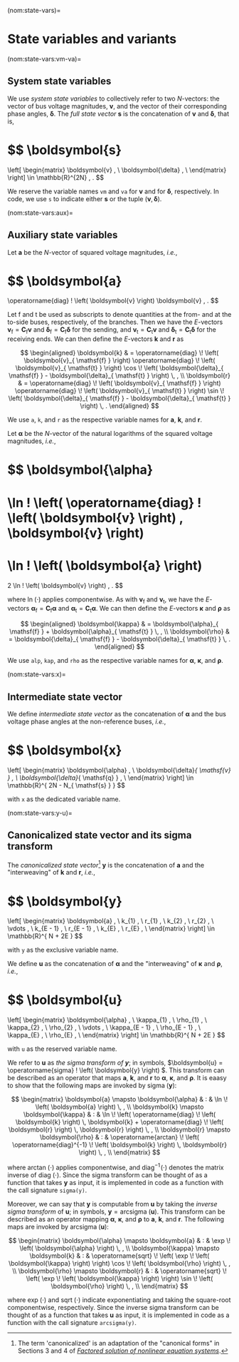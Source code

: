 (nom:state-vars)=
# State variables and variants

(nom:state-vars:vm-va)=
## System state variables

We use *system state variables* to collectively refer to two $N$-vectors:
the vector of bus voltage magnitudes,
$\boldsymbol{v}$,
and
the vector of their corresponding phase angles,
$\boldsymbol{\delta}$.
The *full state vector*
$\boldsymbol{s}$
is the concatenation of $\boldsymbol{v}$ and $\boldsymbol{\delta}$,
that is,

$$
\boldsymbol{s}
=
\left[ \begin{matrix}
    \boldsymbol{v}      \, \\
    \boldsymbol{\delta} \, \\
\end{matrix} \right]
\in \mathbb{R}^{2N} \, .
$$

We reserve the variable names `vm` and `va`
for $\boldsymbol{v}$
and for $\boldsymbol{\delta}$,
respectively.
In code, we use `s` to indicate either
$\boldsymbol{s}$
or the tuple
$\left( \boldsymbol{v}, \boldsymbol{\delta} \right)$.

(nom:state-vars:aux)=
## Auxiliary state variables

Let
$\boldsymbol{a}$
be the $N$-vector of squared voltage magnitudes,
*i.e.*,

$$
\boldsymbol{a}
=
\operatorname{diag} \! \left( \boldsymbol{v} \right) \boldsymbol{v}
\, .
$$

Let $\mathsf{f}$ and $\mathsf{t}$ be used as subscripts
to denote quantities at the from- and at the to-side buses, respectively, of the branches.
Then we have the $E$-vectors
$\boldsymbol{v}_{ \mathsf{f} } = \boldsymbol{C}_{ \mathsf{f} } \boldsymbol{v}$
and
$\boldsymbol{\delta}_{ \mathsf{f} } = \boldsymbol{C}_{ \mathsf{f} } \boldsymbol{\delta}$
for the sending,
and
$\boldsymbol{v}_{ \mathsf{t} } = \boldsymbol{C}_{ \mathsf{t} } \boldsymbol{v}$
and
$\boldsymbol{\delta}_{ \mathsf{t} } = \boldsymbol{C}_{ \mathsf{t} } \boldsymbol{\delta}$
for the receiving ends.
We can then define the $E$-vectors
$\boldsymbol{k}$ and $\boldsymbol{r}$
as

$$
\begin{aligned}
    \boldsymbol{k}
    & =
    \operatorname{diag} \! \left( \boldsymbol{v}_{ \mathsf{f} } \right)
    \operatorname{diag} \! \left( \boldsymbol{v}_{ \mathsf{t} } \right)
    \cos \! \left( \boldsymbol{\delta}_{ \mathsf{f} } - \boldsymbol{\delta}_{ \mathsf{t} } \right)
    \, ,
    \\
    \boldsymbol{r}
    & =
    \operatorname{diag} \! \left( \boldsymbol{v}_{ \mathsf{f} } \right)
    \operatorname{diag} \! \left( \boldsymbol{v}_{ \mathsf{t} } \right)
    \sin \! \left( \boldsymbol{\delta}_{ \mathsf{f} } - \boldsymbol{\delta}_{ \mathsf{t} } \right)
    \, .
\end{aligned}
$$

We use `a`, `k`, and `r`
as the respective variable names for
$\boldsymbol{a}$, $\boldsymbol{k}$, and $\boldsymbol{r}$.

Let
$\boldsymbol{\alpha}$
be the $N$-vector of the natural logarithms of the squared voltage magnitudes, *i.e.*,

$$
\boldsymbol{\alpha}
=
\ln \! \left( \operatorname{diag} \! \left( \boldsymbol{v} \right) \, \boldsymbol{v} \right)
=
\ln \! \left( \boldsymbol{a} \right)
=
2 \ln \! \left( \boldsymbol{v} \right)
\, .
$$

where $\ln \! \left( \cdot \right)$ applies componentwise.
As with $\boldsymbol{v}_{ \mathsf{f} }$ and $\boldsymbol{v}_{ \mathsf{t} }$,
we have the $E$-vectors
$\boldsymbol{\alpha}_{ \mathsf{f} } = \boldsymbol{C}_{ \mathsf{f} }\boldsymbol{\alpha}$
and
$\boldsymbol{\alpha}_{ \mathsf{t} } = \boldsymbol{C}_{ \mathsf{t} }\boldsymbol{\alpha}$.
We can then define the $E$-vectors
$\boldsymbol{\kappa}$ and $\boldsymbol{\rho}$
as

$$
\begin{aligned}
    \boldsymbol{\kappa}
    & =
    \boldsymbol{\alpha}_{ \mathsf{f} } + \boldsymbol{\alpha}_{ \mathsf{t} }
    \, , \\
    \boldsymbol{\rho}
    & =
    \boldsymbol{\delta}_{ \mathsf{f} } - \boldsymbol{\delta}_{ \mathsf{t} }
    \, .
\end{aligned}
$$

We use `alp`, `kap`, and `rho`
as the respective variable names for
$\boldsymbol{\alpha}$, $\boldsymbol{\kappa}$, and $\boldsymbol{\rho}$.

(nom:state-vars:x)=
## Intermediate state vector

We define *intermediate state vector* as the concatenation of
$\boldsymbol{\alpha}$
and the bus voltage phase angles at the non-reference buses,
*i.e.*,

$$
\boldsymbol{x}
=
\left[ \begin{matrix}
    \boldsymbol{\alpha} \, \\
    \boldsymbol{\delta}_{ \mathsf{v} } \, \\
    \boldsymbol{\delta}_{ \mathsf{q} } \, \\
\end{matrix} \right]
\in \mathbb{R}^{ 2N - N_{ \mathsf{s} } }
$$

with `x` as the dedicated variable name.

(nom:state-vars:y-u)=
## Canonicalized state vector and its sigma transform

The *canonicalized state vector*[^about-canon]
$\boldsymbol{y}$
is the concatenation of $\boldsymbol{a}$
and the "interweaving" of $\boldsymbol{k}$ and $\boldsymbol{r}$,
*i.e.*,

$$
\boldsymbol{y}
=
\left[ \begin{matrix}
    \boldsymbol{a}  \, \\
    k_{1}           \, \\
    r_{1}           \, \\
    k_{2}           \, \\
    r_{2}           \, \\
    \vdots          \, \\
    k_{E - 1}       \, \\
    r_{E - 1}       \, \\
    k_{E}           \, \\
    r_{E}           \, \\
\end{matrix} \right]
\in \mathbb{R}^{ N + 2E }
$$

with `y` as the exclusive variable name.

We define
$\boldsymbol{u}$
as the concatenation of $\boldsymbol{\alpha}$
and the "interweaving" of $\boldsymbol{\kappa}$ and $\boldsymbol{\rho}$,
*i.e.*,

$$
\boldsymbol{u}
=
\left[ \begin{matrix}
    \boldsymbol{\alpha} \, \\
    \kappa_{1}          \, \\
    \rho_{1}            \, \\
    \kappa_{2}          \, \\
    \rho_{2}            \, \\
    \vdots              \, \\
    \kappa_{E - 1}      \, \\
    \rho_{E - 1}        \, \\
    \kappa_{E}          \, \\
    \rho_{E}            \, \\
\end{matrix} \right]
\in \mathbb{R}^{ N + 2E }
$$

with `u` as the reserved variable name.

We refer to $\boldsymbol{u}$ as
*the sigma transform of $\boldsymbol{y}$*;
in symbols,
$\boldsymbol{u} = \operatorname{sigma} \! \left( \boldsymbol{y} \right) $.
This transform can be described as an operator that maps
$\boldsymbol{a}$, $\boldsymbol{k}$, and $\boldsymbol{r}$
to
$\boldsymbol{\alpha}$, $\boldsymbol{\kappa}$, and $\boldsymbol{\rho}$.
It is eaasy to show that the following maps are invoked by
$\operatorname{sigma} \! \left( \boldsymbol{y} \right)$:

$$
\begin{matrix}
    \boldsymbol{a} \mapsto \boldsymbol{\alpha}
    & : &
    \ln \! \left( \boldsymbol{a} \right)
    \, , \\
    \boldsymbol{k} \mapsto \boldsymbol{\kappa}
    & : &
    \ln \! \left(
        \operatorname{diag} \! \left( \boldsymbol{k} \right) \, \boldsymbol{k}
        +
        \operatorname{diag} \! \left( \boldsymbol{r} \right) \, \boldsymbol{r}
    \right)
    \, , \\
    \boldsymbol{r} \mapsto \boldsymbol{\rho}
    & : &
    \operatorname{arctan} \! \left(
        \operatorname{diag}^{-1} \! \left( \boldsymbol{k} \right) \, \boldsymbol{r}
    \right)
    \, , \\
\end{matrix}
$$

where
$\operatorname{arctan} \! \left( \cdot \right)$
applies componentwise,
and
$\operatorname{diag}^{-1} \! \left( \cdot \right)$
denotes the matrix inverse of
$\operatorname{diag} \! \left( \cdot \right)$.
Since the sigma transform can be thought of as a function
that takes $\boldsymbol{y}$ as input,
it is implemented in code as a function with the call signature `sigma(y)`.

Moreover, we can say that $\boldsymbol{y}$ is computable from $\boldsymbol{u}$ by taking the
*inverse sigma transform* of $\boldsymbol{u}$;
in symbols,
$\boldsymbol{y} = \operatorname{arcsigma} \! \left( \boldsymbol{u} \right)$.
This transform can be described as an operator mapping
$\boldsymbol{\alpha}$, $\boldsymbol{\kappa}$, and $\boldsymbol{\rho}$
to
$\boldsymbol{a}$, $\boldsymbol{k}$, and $\boldsymbol{r}$.
The following maps are invoked by
$\operatorname{arcsigma} \! \left( \boldsymbol{u} \right)$:

$$
\begin{matrix}
    \boldsymbol{\alpha} \mapsto \boldsymbol{a}
    & : &
    \exp \! \left( \boldsymbol{\alpha} \right)
    \, , \\
    \boldsymbol{\kappa} \mapsto \boldsymbol{k}
    & : &
    \operatorname{sqrt} \! \left( \exp \! \left( \boldsymbol{\kappa} \right) \right)
    \cos \! \left( \boldsymbol{\rho} \right)
    \, , \\
    \boldsymbol{\rho} \mapsto \boldsymbol{r}
    & : &
    \operatorname{sqrt} \! \left( \exp \! \left( \boldsymbol{\kappa} \right) \right)
    \sin \! \left( \boldsymbol{\rho} \right)
    \, , \\
\end{matrix}
$$

where
$\exp \! \left( \cdot \right)$
and
$\operatorname{sqrt} \! \left( \cdot \right)$
indicate exponentiating and taking the square-root componentwise, respectively.
Since the inverse sigma transform can be thought of as a function
that takes $\boldsymbol{u}$ as input,
it is implemented in code as a function with the call signature `arcsigma(y)`.

[^about-canon]: The term 'canonicalized' is an adaptation of the "canonical forms" in
Sections 3 and 4 of
[*Factored solution of nonlinear equation systems*](https://doi.org/10.1098/rspa.2014.0236).
